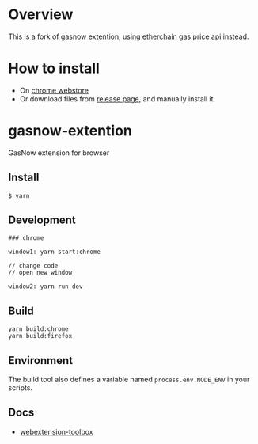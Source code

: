 # Overview

This is a fork of [gasnow extention](https://github.com/Taichi-Network/eth-gasnow-extention), using [etherchain gas price api](https://www.etherchain.org/tools/gasnow) instead.

# How to install
- On [chrome webstore](https://chrome.google.com/webstore/detail/rip-gasnow/cpclcgemnnjhnemgndddgjglogjpnine)
- Or download files from [release page](https://github.com/CtheSky/eth-gasnow-extention/releases), and manually install it.

# gasnow-extention
GasNow extension for browser

## Install

	$ yarn

## Development

    ### chrome

    window1: yarn start:chrome

    // change code
    // open new window

    window2: yarn run dev

## Build

    yarn build:chrome
    yarn build:firefox

## Environment

The build tool also defines a variable named `process.env.NODE_ENV` in your scripts.

## Docs

* [webextension-toolbox](https://github.com/HaNdTriX/webextension-toolbox)
